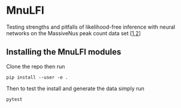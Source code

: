 # MnuLFI
Testing strengths and pitfalls of likelihood-free inference with neural networks on the MassiveNus peak count data set [[1](https://arxiv.org/abs/1711.10524),[2](https://arxiv.org/abs/1903.00007)]

## Installing the MnuLFI modules
Clone the repo then run
```
pip install --user -e .
```

Then to test the install and generate the data simply run 
```
pytest
```
